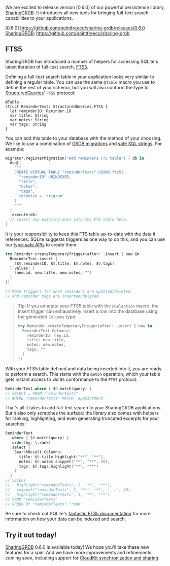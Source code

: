 We are excited to release version [0.6.0] of our powerful persistence library, [SharingGRDB]. It
introduces all new tools for bringing full-text search capabilities to your applications.

[0.6.0] https://github.com/pointfreeco/sharing-grdb/releases/0.6.0
[SharingGRDB]: https://github.com/pointfreeco/sharing-grdb

## FTS5

SharingGRDB has introduced a number of helpers for accessing SQLite's latest iteration of full-text
search, [FTS5].

[FTS5]: https://www.sqlite.org/fts5.html

Defining a full-text search table in your application looks very similar to defining a regular
table. You can use the same `@Table` macro you use to define the rest of your schema, but you will
also conform the type to [StructuredQueries]' `FTS5` protocol:

[StructuredQueries]: https://github.com/pointfreeco/swift-structured-queries

```swift:2
@Table
struct ReminderText: StructuredQueries.FTS5 {
  let reminderID: Reminder.ID
  var title: String
  var notes: String
  var tags: String
}
```

You can add this table to your database with the method of your choosing. We like to use a
combination of [GRDB migrations] and [safe SQL strings]. For example:

[GRDB migrations]: https://swiftpackageindex.com/groue/GRDB.swift/v7.6.1/documentation/grdb/migrations
[safe SQL strings]: https://swiftpackageindex.com/pointfreeco/swift-structured-queries/0.13.0/documentation/structuredqueriescore/safesqlstrings

```swift
migrator.registerMigration("Add reminders FTS table") { db in
  #sql(
    """
    CREATE VIRTUAL TABLE "reminderTexts" USING fts5(
      "reminderID" UNINDEXED,
      "title",
      "notes",
      "tags",
      tokenize = 'trigram'
    )
    """
  )
  .execute(db)
  // Insert any existing data into the FTS table here.
}
```

It is your responsibility to keep this FTS table up-to-date with the data it references. SQLite
suggests triggers as one way to do this, and you can use our [type-safe APIs] to create them:

[type-safe APIs]: https://swiftpackageindex.com/pointfreeco/swift-structured-queries/0.13.0/documentation/structuredqueriescore/triggers

```swift
try Reminder.createTemporaryTrigger(after: .insert { new in
  ReminderText.insert {
    ($0.reminderID, $0.title, $0.notes, $0.tags)
  } values: {
    (new.id, new.title, new.notes, "")
  }
})

// More triggers for when reminders are updated/deleted,
// and reminder tags are inserted/deleted.
```

> Tip: If you annotate your FTS5 table with the `@Selection` macro, the insert trigger can
> exhaustively insert a row into the database using the generated `Columns` type:
>
> ```swift
> try Reminder.createTemporaryTrigger(after: .insert { new in
>   ReminderText.Columns(
>     reminderID: new.id,
>     title: new.title,
>     notes: new.notes,
>     tags: ""
>   )
> })
> ```

With your FTS5 table defined and data being inserted into it, you are ready to perform a search.
This starts with the `match` operation, which your table gets instant access to _via_ its
conformance to the `FTS5` protocol:

```swift
ReminderText.where { $0.match(query) }
// SELECT … FROM "reminderTexts"
// WHERE "reminderTexts" MATCH 'appointment'
```

That's all it takes to add full-text search to your SharingGRDB applications. But it also only
scratches the surface: the library also comes with helpers for ranking, highlighting, and even
generating truncated excerpts for your searches:

```swift
ReminderText
  .where { $0.match(query) }
  .order(by: \.rank)
  .select {
    SearchResult.Columns(
      title: $0.title.highlight("**", "**"),
      notes: $0.notes.snippet("**", "**", 20),
      tags: $0.tags.highlight("**", "**")
    )
  }
// SELECT
//   highlight("reminderTexts", 1, '**', '**'),
//   snippet("reminderTexts", 2, '**', '**', '...', 20),
//   highlight("reminderTexts", 3, '**', '**')
// FROM "reminderTexts"
// ORDER BY "reminderTexts"."rank"
```

Be sure to check out SQLite's [fantastic FTS5 documentation] for more information on how your data
can be indexed and search.

[fantastic FTS5 documentation]: https://www.sqlite.org/fts5.html

## Try it out today!

[SharingGRDB] 0.6.0 is available today! We hope you'll take these new features for a spin. And we
have more improvements and refinements coming soon, including support for
[CloudKit synchronization and sharing]

[SharingGRDB]: https://github.com/pointfreeco/sharing-grdb
[CloudKit synchronization and sharing]: /blog/posts/181-a-swiftdata-alternative-with-sqlite-cloudkit-public-beta
